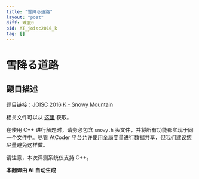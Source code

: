 ```yaml
---
title: "雪降る道路"
layout: "post"
diff: 难度0
pid: AT_joisc2016_k
tag: []
---
```


# 雪降る道路

## 题目描述

题目链接：[JOISC 2016 K - Snowy Mountain](https://atcoder.jp/contests/joisc2016/tasks/joisc2016_k)

相关文件可以从 [这里](https://www.ioi-jp.org/camp/2016/2016-sp-tasks/index.html) 获取。

在使用 C++ 进行解题时，请务必包含 `snowy.h` 头文件，并将所有功能都实现于同一个文件中。尽管 AtCoder 平台允许使用全局变量进行数据共享，但我们建议您尽量避免这样做。

请注意，本次评测系统仅支持 C++。

 **本翻译由 AI 自动生成**

